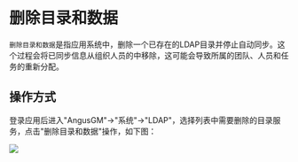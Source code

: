 删除目录和数据
===

`删除目录和数据`是指应用系统中，删除一个已存在的LDAP目录并停止自动同步。这个过程会将已同步信息从组织人员的中移除，这可能会导致所属的团队、人员和任务的重新分配。

## 操作方式

登录应用后进入"AngusGM"->"系统"->"LDAP"，选择列表中需要删除的目录服务，点击"删除目录和数据"操作，如下图：

![](https://bj-c1-prod-files.xcan.cloud/storage/pubapi/v1/file/ldap-deleteall.png?fid=207887590483820806&fpt=gEVLRlkFEn4ki5N6Jaj6EZL657CCXxCcF1h80KbR)
